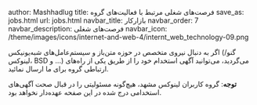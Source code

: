 author: Mashhadlug
title: فرصت‌های شغلی مرتبط با فعالیت‌های گروه
save_as: jobs.html
url: jobs.html
navbar_title: بازارکار
navbar_order: 7
navbar_description: فرصت‌های شغلی
navbar_icon: /theme/images/icons/internet-and-web-4/internt_web_technology-09.png

اگر به دنبال نیروی متخصص در حوزه متن‌باز و سیستم‌عامل‌های
شبه‌یونیکس (گنو/لینوکس، BSD و ...) می‌گردید، می‌توانید آگهی استخدام خود
را از طریق یکی از راه‌های ارتباطی گروه برای ما ارسال نمائید.

**توجه**: گروه کاربران لینوکس مشهد، هیچ‌گونه مسئولیتی را در قبال صحت
آگهی‌های استخدامی درج شده در این صفحه عهده‌دار نخواهد بود.

